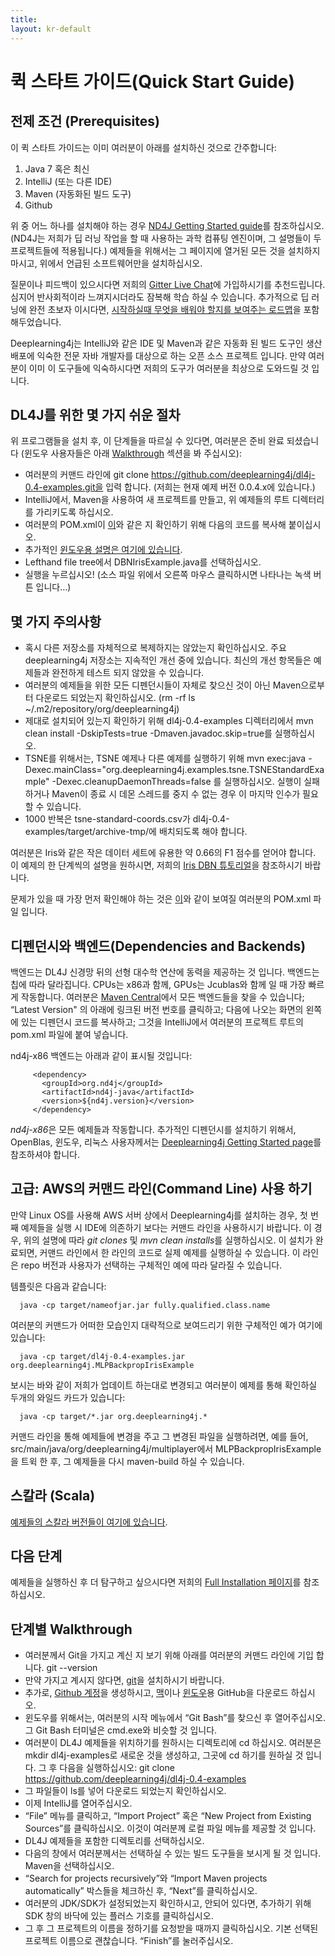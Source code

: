 ```yaml
---
title:
layout: kr-default
---
```


# 퀵 스타트 가이드(Quick Start Guide)

## 전제 조건 (Prerequisites)

이 퀵 스타트 가이드는 이미 여러분이 아래를 설치하신 것으로 간주합니다:

1. Java 7 혹은 최신
2. IntelliJ (또는 다른 IDE)
3. Maven (자동화된 빌드 도구)
4. Github

위 중 어느 하나를 설치해야 하는 경우 [ND4J Getting Started guide](http://nd4j.org/kr-getstarted.html)를 참조하십시오. (ND4J는 저희가 딥 러닝 작업을 할 때 사용하는 과학 컴퓨팅 엔진이며, 그 설명들이 두 프로젝트들에 적용됩니다.) 예제들을 위해서는 그 페이지에 열거된 모든 것을 설치하지 마시고, 위에서 언급된 소프트웨어만을 설치하십시오.

질문이나 피드백이 있으시다면 저희의 [Gitter Live Chat](https://gitter.im/deeplearning4j/deeplearning4j)에 가입하시기를 추천드립니다. 심지어 반사회적이라 느껴지시더라도 잠복해 학습 하실 수 있습니다. 추가적으로 딥 러닝에 완전 초보자 이시다면, [시작하실때 무엇을 배워야 할지를 보여주는 로드맵](http://deeplearning4j.org/deeplearningforbeginners.html)을 포함해두었습니다.

Deeplearning4j는 IntelliJ와 같은 IDE 및 Maven과 같은 자동화 된 빌드 도구인 생산 배포에 익숙한 전문 자바 개발자를 대상으로 하는 오픈 소스 프로젝트 입니다. 만약 여러분이 이미 이 도구들에 익숙하시다면 저희의 도구가 여러분을 최상으로 도와드릴 것 입니다.

## DL4J를 위한 몇 가지 쉬운 절차

위 프로그램들을 설치 후, 이 단계들을 따르실 수 있다면, 여러분은 준비 완료 되셨습니다 (윈도우 사용자들은 아래 [Walkthrough](http://deeplearning4j.org/quickstart.html#walk) 섹션을 봐 주십시오):

* 여러분의 커맨드 라인에 git clone https://github.com/deeplearning4j/dl4j-0.4-examples.git을 입력 합니다. (저희는 현재 예제 버전 0.0.4.x에 있습니다.)
* IntelliJ에서, Maven을 사용하여 새 프로젝트를 만들고, 위 예제들의 루트 디렉터리를 가리키도록 하십시오.
* 여러분의 POM.xml이 [이](https://github.com/deeplearning4j/dl4j-0.4-examples/blob/master/pom.xml)와 같은 지 확인하기 위해 다음의 코드를 복사해 붙이십시오.
* 추가적인 [윈도우용 설명은 여기에 있습니다](http://deeplearning4j.org/gettingstarted.html#windows).
* Lefthand file tree에서 DBNIrisExample.java를 선택하십시오.
* 실행을 누르십시오! (소스 파일 위에서 오른쪽 마우스 클릭하시면 나타나는 녹색 버튼 입니다…)

## 몇 가지 주의사항
* 혹시 다른 저장소를 자체적으로 복제하지는 않았는지 확인하십시오. 주요 deeplearning4j 저장소는 지속적인 개선 중에 있습니다. 최신의 개선 항목들은 예제들과 완전하게 테스트 되지 않았을 수 있습니다.
* 여러분의 예제들을 위한 모든 디펜던시들이 자체로 찾으신 것이 아닌 Maven으로부터 다운로드 되었는지 확인하십시오. (rm -rf ls ~/.m2/repository/org/deeplearning4j)
* 제대로 설치되어 있는지 확인하기 위해 dl4j-0.4-examples 디렉터리에서 mvn clean install -DskipTests=true -Dmaven.javadoc.skip=true를 실행하십시오.
* TSNE를 위해서는, TSNE 예제나 다른 예제를 실행하기 위해 mvn exec:java -Dexec.mainClass="org.deeplearning4j.examples.tsne.TSNEStandardExample" -Dexec.cleanupDaemonThreads=false 를 실행하십시오. 실행이 실패하거나 Maven이 종료 시 데몬 스레드를 중지 수 없는 경우 이 마지막 인수가 필요할 수 있습니다.
* 1000 반복은 tsne-standard-coords.csv가 dl4j-0.4-examples/target/archive-tmp/에 배치되도록 해야 합니다.

여러분은 Iris와 같은 작은 데이터 세트에 유용한 약 0.66의 F1 점수를 얻어야 합니다. 이 예제의 한 단계씩의 설명을 원하시면, 저희의 [Iris DBN 튜토리얼](http://deeplearning4j.org/iris-flower-dataset-tutorial.html)을 참조하시기 바랍니다.

문제가 있을 때 가장 먼저 확인해야 하는 것은 [이](https://github.com/deeplearning4j/dl4j-0.4-examples/blob/master/pom.xml)와 같이 보여질 여러분의 POM.xml 파일 입니다.

## 디펜던시와 백엔드(Dependencies and Backends)

백엔드는 DL4J 신경망 뒤의 선형 대수학 연산에 동력을 제공하는 것 입니다. 백엔드는 칩에 따라 달라집니다. CPUs는 x86과 함께, GPUs는 Jcublas와 함께 일 때 가장 빠르게 작동합니다. 여러분은 [Maven Central](https://search.maven.org)에서 모든 백엔드들을 찾을 수 있습니다; “Latest Version" 의 아래에 링크된 버전 번호를 클릭하고; 다음에 나오는 화면의 왼쪽에 있는 디펜던시 코드를 복사하고; 그것을 IntelliJ에서 여러분의 프로젝트 루트의 pom.xml 파일에 붙여 넣습니다.

nd4j-x86 백엔드는 아래과 같이 표시될 것입니다:

		 <dependency>
		   <groupId>org.nd4j</groupId>
		   <artifactId>nd4j-java</artifactId>
		   <version>${nd4j.version}</version>
		 </dependency>

*nd4j-x86*은 모든 예제들과 작동합니다. 추가적인 디펜던시를 설치하기 위해서, OpenBlas, 윈도우, 리눅스 사용자께서는 [Deeplearning4j Getting Started page](http://deeplearning4j.org/kr-gettingstarted.html)를 참조하셔야 합니다.

## 고급: AWS의 커맨드 라인(Command Line) 사용 하기

만약 Linux OS를 사용해 AWS 서버 상에서 Deeplearning4j를 설치하는 경우, 첫 번째 예제들을 실행 시 IDE에 의존하기 보다는 커맨드 라인을 사용하시기 바랍니다. 이 경우, 위의 설명에 따라 *git clones* 및 *mvn clean installs*를 실행하십시오. 이 설치가 완료되면, 커맨드 라인에서 한 라인의 코드로 실제 예제를 실행하실 수 있습니다. 이 라인은 repo 버전과 사용자가 선택하는 구체적인 예에 따라 달라질 수 있습니다.

템플릿은 다음과 같습니다:

      java -cp target/nameofjar.jar fully.qualified.class.name

여러분의 커맨드가 어떠한 모습인지 대략적으로 보여드리기 위한 구체적인 예가 여기에 있습니다:

      java -cp target/dl4j-0.4-examples.jar org.deeplearning4j.MLPBackpropIrisExample

보시는 바와 같이 저희가 업데이트 하는대로 변경되고 여러분이 예제를 통해 확인하실 두개의 와일드 카드가 있습니다:

      java -cp target/*.jar org.deeplearning4j.*

커맨드 라인을 통해 예제들에 변경을 주고 그 변경된 파일을 실행하려면, 예를 들어, src/main/java/org/deeplearning4j/multiplayer에서 MLPBackpropIrisExample을 트윅 한 후, 그 예제들을 다시 maven-build 하실 수 있습니다.

## 스칼라 (Scala)

[예제들의 스칼라 버전들이 여기에 있습니다](https://github.com/kogecoo/dl4j-0.4-examples-scala).

## 다음 단계

예제들을 실행하신 후 더 탐구하고 싶으시다면 저희의 [Full Installation 페이지](http://deeplearning4j.org/gettingstarted.html)를 참조하십시오.

## 단계별 Walkthrough
* 여러분께서 Git을 가지고 계신 지 보기 위해 아래를 여러분의 커맨드 라인에 기입 합니다.
     git --version
* 만약 가지고 계시지 않다면, [git](https://git-scm.herokuapp.com/book/en/v2/Getting-Started-Installing-Git)을 설치하시기 바랍니다.
* 추가로, [Github 계정](https://github.com/join)을 생성하시고, [맥](https://mac.github.com/)이나 [윈도우](https://windows.github.com/)용 GitHub을 다운로드 하십시오. 
* 윈도우를 위해서는, 여러분의 시작 메뉴에서 “Git Bash”를 찾으신 후 열어주십시오. 그 Git Bash 터미널은 cmd.exe와 비슷할 것 입니다.
* 여러분이 DL4J 예제들을 위치하기를 원하시는 디렉토리에 cd 하십시오. 여러분은 mkdir dl4j-examples로 새로운 것을 생성하고, 그곳에 cd 하기를 원하실 것 입니다. 그 후 다음을 실행하십시오:
	git clone https://github.com/deeplearning4j/dl4j-0.4-examples
* 그 파일들이 ls를 넣어 다운로드 되었는지 확인하십시오.
* 이제 IntelliJ를 열어주십시오.
* “File” 메뉴를 클릭하고, “Import Project” 혹은 “New Project from Existing Sources”를 클릭하십시오. 이것이 여러분께 로컬 파일 메뉴를 제공할 것 입니다.
* DL4J 예제들을 포함한 디렉토리를 선택하십시오.
* 다음의 창에서 여러분께서는 선택하실 수 있는 빌드 도구들을 보시게 될 것 입니다. Maven을 선택하십시오.
* “Search for projects recursively”와 “Import Maven projects automatically” 박스들을 체크하신 후, “Next”를 클릭하십시오.
* 여러분의 JDK/SDK가 설정되었는지 확인하시고, 안되어 있다면, 추가하기 위해 SDK 창의 바닥에 있는 플러스 기호를 클릭하십시오.
* 그 후 그 프로젝트의 이름을 정하기를 요청받을 때까지 클릭하십시오. 기본 선택된 프로젝트 이름으로 괜찮습니다. “Finish”를 눌러주십시오.
